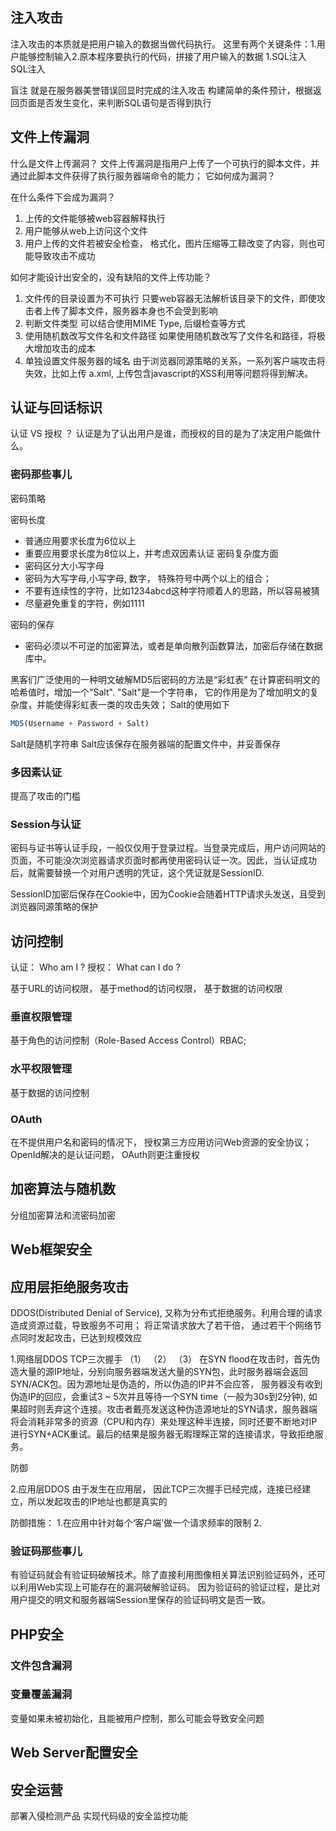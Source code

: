 ## 注入攻击
注入攻击的本质就是把用户输入的数据当做代码执行。
这里有两个关键条件：1.用户能够控制输入2.原本程序要执行的代码，拼接了用户输入的数据
1.SQL注入
SQL注入

盲注
就是在服务器美誉错误回显时完成的注入攻击
构建简单的条件预计，根据返回页面是否发生变化，来判断SQL语句是否得到执行

## 文件上传漏洞
什么是文件上传漏洞？
文件上传漏洞是指用户上传了一个可执行的脚本文件，并通过此脚本文件获得了执行服务器端命令的能力；
它如何成为漏洞？

在什么条件下会成为漏洞？
1. 上传的文件能够被web容器解释执行
2. 用户能够从web上访问这个文件
3. 用户上传的文件若被安全检查， 格式化，图片压缩等工鞥改变了内容，则也可能导致攻击不成功

如何才能设计出安全的，没有缺陷的文件上传功能？
1. 文件传的目录设置为不可执行
只要web容器无法解析该目录下的文件，即使攻击者上传了脚本文件，服务器本身也不会受到影响
2. 判断文件类型
可以结合使用MIME Type, 后缀检查等方式
3. 使用随机数改写文件名和文件路径
如果使用随机数改写了文件名和路径，将极大增加攻击的成本
4. 单独设置文件服务器的域名
由于浏览器同源策略的关系，一系列客户端攻击将失效，比如上传 a.xml, 上传包含javascript的XSS利用等问题将得到解决。

## 认证与回话标识
认证 VS 授权 ？
认证是为了认出用户是谁，而授权的目的是为了决定用户能做什么。

### 密码那些事儿
密码策略

密码长度
- 普通应用要求长度为6位以上
- 重要应用要求长度为8位以上，并考虑双因素认证
密码复杂度方面
- 密码区分大小写字母
- 密码为大写字母,小写字母, 数字， 特殊符号中两个以上的组合；
- 不要有连续性的字符，比如1234abcd这种字符顺着人的思路，所以容易被猜
- 尽量避免重复的字符，例如1111

密码的保存
- 密码必须以不可逆的加密算法，或者是单向散列函数算法，加密后存储在数据库中。

黑客们广泛使用的一种明文破解MD5后密码的方法是“彩虹表”
在计算密码明文的哈希值时，增加一个"Salt". "Salt"是一个字符串， 它的作用是为了增加明文的复杂度，并能使得彩虹表一类的攻击失效；
Salt的使用如下
```js
MD5(Username + Password + Salt)
```
Salt是随机字符串
Salt应该保存在服务器端的配置文件中，并妥善保存

### 多因素认证
提高了攻击的门槛
### Session与认证
密码与证书等认证手段，一般仅仅用于登录过程。当登录完成后，用户访问网站的页面，不可能没次浏览器请求页面时都再使用密码认证一次。因此，当认证成功后，就需要替换一个对用户透明的凭证，这个凭证就是SessionID.

SessionID加密后保存在Cookie中，因为Cookie会随着HTTP请求头发送，且受到浏览器同源策略的保护
## 访问控制
认证： Who am I ?
授权： What can I do ?

基于URL的访问权限， 基于method的访问权限， 基于数据的访问权限

### 垂直权限管理
基于角色的访问控制（Role-Based Access Control）RBAC;

### 水平权限管理

基于数据的访问控制

### OAuth
在不提供用户名和密码的情况下， 授权第三方应用访问Web资源的安全协议；
OpenId解决的是认证问题， OAuth则更注重授权

## 加密算法与随机数
分组加密算法和流密码加密
## Web框架安全

## 应用层拒绝服务攻击
DDOS(Distributed Denial of Service), 又称为分布式拒绝服务。利用合理的请求造成资源过载，导致服务不可用；
将正常请求放大了若干倍， 通过若干个网络节点同时发起攻击，已达到规模效应

1.网络层DDOS
TCP三次握手
（1）
（2）
（3）
在SYN flood在攻击时，首先伪造大量的源IP地址，分别向服务器端发送大量的SYN包，此时服务器端会返回SYN/ACK包。因为源地址是伪造的，所以伪造的IP并不会应答， 服务器没有收到伪造IP的回应，会重试3 ~ 5次并且等待一个SYN time（一般为30s到2分钟), 如果超时则丢弃这个连接。攻击者戴亮发送这种伪造源地址的SYN请求，服务器端将会消耗非常多的资源（CPU和内存）来处理这种半连接，同时还要不断地对IP进行SYN+ACK重试。最后的结果是服务器无暇理睬正常的连接请求，导致拒绝服务。

防御



2.应用层DDOS
由于发生在应用层， 因此TCP三次握手已经完成，连接已经建立，所以发起攻击的IP地址也都是真实的

防御措施： 
1.在应用中针对每个‘客户端’做一个请求频率的限制
2.

### 验证码那些事儿
有验证码就会有验证码破解技术。除了直接利用图像相关算法识别验证码外，还可以利用Web实现上可能存在的漏洞破解验证码。
因为验证码的验证过程，是比对用户提交的明文和服务器端Session里保存的验证码明文是否一致。

## PHP安全
### 文件包含漏洞

### 变量覆盖漏洞
变量如果未被初始化，且能被用户控制，那么可能会导致安全问题

## Web Server配置安全

## 安全运营
部署入侵检测产品
实现代码级的安全监控功能
